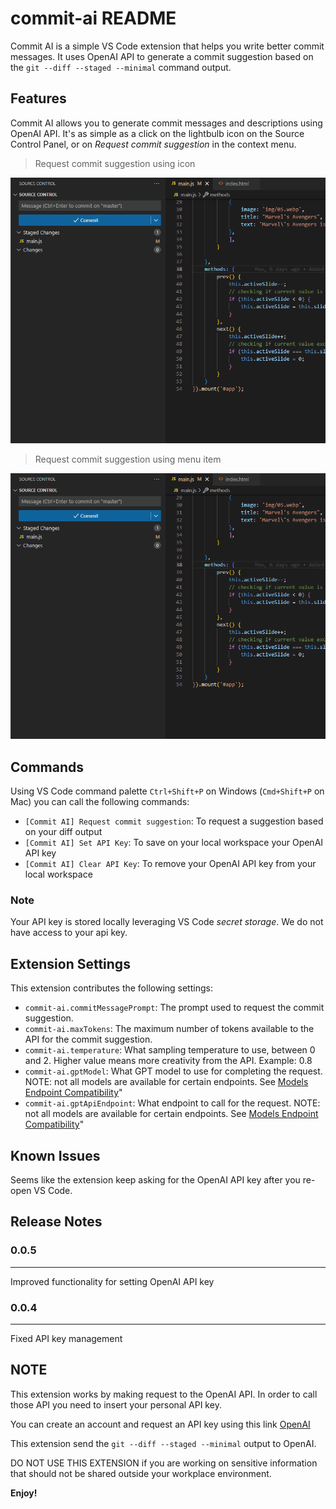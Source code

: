 # commit-ai README

Commit AI is a simple VS Code extension that helps you write better commit messages. It uses OpenAI API to generate a commit suggestion based on the `git --diff --staged --minimal` command output.

## Features

Commit AI allows you to generate commit messages and descriptions using OpenAI API.
It's as simple as a click on the lightbulb icon on the Source Control Panel, or on *Request commit suggestion* in the context menu.

> Request commit suggestion using icon

![Request commit suggestion](./media/readme/clickOnIcon.gif)

> Request commit suggestion using menu item

![Request commit suggestion](./media/readme/clickOnMenuItem.gif)

## Commands
Using VS Code command palette `Ctrl+Shift+P` on Windows (`Cmd+Shift+P` on Mac) you can call the following commands:

* `[Commit AI] Request commit suggestion`: To request a suggestion based on your diff output
* `[Commit AI] Set API Key`: To save on your local workspace your OpenAI API key
* `[Commit AI] Clear API Key`: To remove your OpenAI API key from your local workspace

### Note

Your API key is stored locally leveraging VS Code *secret storage*.
We do not have access to your api key.

## Extension Settings

This extension contributes the following settings:

* `commit-ai.commitMessagePrompt`: The prompt used to request the commit suggestion.
* `commit-ai.maxTokens`: The maximum number of tokens available to the API for the commit suggestion.
* `commit-ai.temperature`: What sampling temperature to use, between 0 and 2. Higher value means more creativity from the API. Example: 0.8
* `commit-ai.gptModel`: What GPT model to use for completing the request. NOTE: not all models are available for certain endpoints. See [Models Endpoint Compatibility](https://platform.openai.com/docs/models/model-endpoint-compatibility)"
 * `commit-ai.gptApiEndpoint`: What endpoint to call for the request. NOTE: not all models are available for certain endpoints. See [Models Endpoint Compatibility](https://platform.openai.com/docs/models/model-endpoint-compatibility)"

## Known Issues

Seems like the extension keep asking for the OpenAI API key after you re-open VS Code.

## Release Notes

### 0.0.5
---

Improved functionality for setting OpenAI API key

### 0.0.4
---

Fixed API key management

## NOTE

This extension works by making request to the OpenAI API. In order to call those API you need to insert your personal API key.

You can create an account and request an API key using this link [OpenAI](https://platform.openai.com/)


This extension send the `git --diff --staged --minimal` output to OpenAI.

DO NOT USE THIS EXTENSION if you are working on sensitive information that should not be shared outside your workplace environment.

**Enjoy!**
